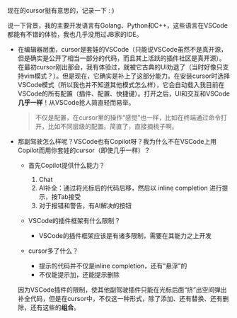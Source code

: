 现在的cursor挺有意思的，记录一下 : )

说一下背景，我的主要开发语言有Golang、Python和C++，这些语言在VSCode都能有不错的体验，我也几乎没用过JB家的IDE。

+ 在编辑器层面，cursor是套娃的VSCode（只能说VSCode虽然不是真开源，但是确实是公开了相当一部分的代码，而且其上活跃的插件社区是真开源）。在最初cursor刚出那会，我有体验过，就被它古典的UI劝退了（当时好像只支持vim模式？）。但是现在，它确实是补上了这部分能力。在安装cursor时选择VSCode模式（所以我也并不知道其他模式怎么样），它会自动载入我目前在VSCode的所有配置（插件、配置、快捷键）。打开之后，UI和交互和VSCode**几乎一样**！从VSCode抢人简直轻而易举。
    >不仅是配置，在cursor里的操作“感觉”也一样，比如在终端通过命令打开，比如不同层级的配置。简直了，直接摘桃子啊。

+ 那副驾驶怎么样呢？VSCode也有Copilot呀？我为什么不在VSCode上用Copilot而用你套娃的cursor（即使几乎一样）？

    + 首先Copilot提供什么能力？
        1. Chat
        2. AI补全：通过将光标后的代码后移，然后以 inline completion 进行提示，按Tab接受
        3. 对于报错和警告，有AI解决的按钮

    + VSCode的插件框架有什么限制？
        + VSCode的插件框架应该是有诸多限制，需要在其能力之上开发

    + cursor多了什么？
        + 提示的代码并不仅是inline completion，还有“悬浮”的
        + 不仅能提示加，还能提示删除


    因为VSCode插件的限制，使其他副驾驶插件只能在光标后面“挤”出空间弹出补全代码，但是在cursor中，不仅这一种形式，除了添加、还有替换、还有删除，还有这些的**组合**。
